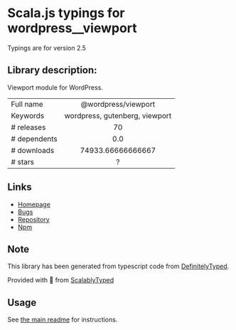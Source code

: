 
# Scala.js typings for wordpress__viewport

Typings are for version 2.5

## Library description:
Viewport module for WordPress.

|                    |                 |
| ------------------ | :-------------: |
| Full name          | @wordpress/viewport |
| Keywords           | wordpress, gutenberg, viewport |
| # releases         | 70 |
| # dependents       | 0.0 |
| # downloads        | 74933.66666666667 |
| # stars            | ? |

## Links
- [Homepage](https://github.com/WordPress/gutenberg/tree/HEAD/packages/viewport/README.md)
- [Bugs](https://github.com/WordPress/gutenberg/issues)
- [Repository](https://github.com/WordPress/gutenberg)
- [Npm](https://www.npmjs.com/package/%40wordpress%2Fviewport)
    


## Note
This library has been generated from typescript code from [DefinitelyTyped](https://definitelytyped.org).

Provided with :purple_heart: from [ScalablyTyped](https://github.com/oyvindberg/ScalablyTyped)

## Usage
See [the main readme](../../readme.md) for instructions.


